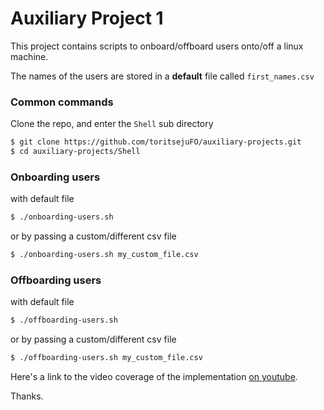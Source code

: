 # Auxiliary Project 1

This project contains scripts to onboard/offboard users onto/off a linux machine.

The names of the users are stored in a **default** file called `first_names.csv`

### Common commands
Clone the repo, and enter the `Shell` sub directory
```bash
$ git clone https://github.com/toritsejuFO/auxiliary-projects.git
$ cd auxiliary-projects/Shell
```

### Onboarding users
with default file
```bash
$ ./onboarding-users.sh
```

or by passing a custom/different csv file
```bash
$ ./onboarding-users.sh my_custom_file.csv
```

### Offboarding users
with default file
```bash
$ ./offboarding-users.sh
```

or by passing a custom/different csv file
```bash
$ ./offboarding-users.sh my_custom_file.csv
```

Here's a link to the video coverage of the implementation [on youtube](https://www.youtube.com/watch?v=bDsij0voUF0).

Thanks.
